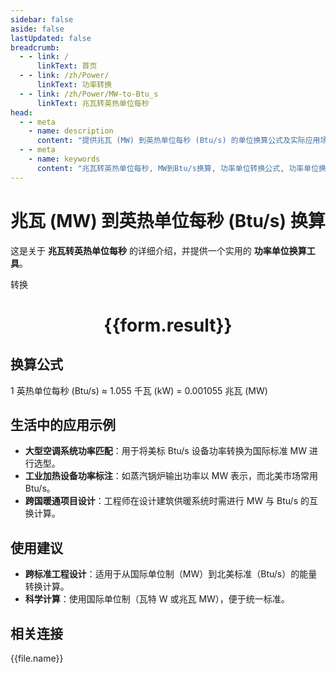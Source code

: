 ```yaml
---
sidebar: false
aside: false
lastUpdated: false
breadcrumb:
  - - link: /
      linkText: 首页
  - - link: /zh/Power/
      linkText: 功率转换
  - - link: /zh/Power/MW-to-Btu_s
      linkText: 兆瓦转英热单位每秒
head:
  - - meta
    - name: description
      content: "提供兆瓦 (MW) 到英热单位每秒 (Btu/s) 的单位换算公式及实际应用场景。"
  - - meta
    - name: keywords
      content: "兆瓦转英热单位每秒, MW到Btu/s换算, 功率单位转换公式, 功率单位换算工具, 工业暖通功率单位"
---
```

# 兆瓦 (MW) 到英热单位每秒 (Btu/s) 换算

这是关于 **兆瓦转英热单位每秒** 的详细介绍，并提供一个实用的 **功率单位换算工具**。

<script setup>
import { onMounted, reactive, inject ,ref  } from 'vue'
import { NButton,NForm ,NFormItem,NInput,NInputNumber,NSelect,NCard,useMessage ,NGrid ,NGi } from 'naive-ui'
import { defineClientComponent } from 'vitepress'
import { Power } from '../../files';
const convert = inject('convert')
const options =  [
  { "label": "兆瓦 (MW)", "value": "MW" },
  { "label": "英热单位每秒 (Btu/s)", "value": "Btu/s" }
];
const formRef = ref(null);
const rules = {
  number:{
    required: true,
    type: 'number',
    trigger: "blur"
  },
  to:{
    required: true,
    trigger: "select"
  },
  from:{
    required: true,
    trigger: "select"
  }
}
const form = reactive({
  number:null,
  to:'',
  from:'',
  result:'',
  title:'兆瓦转英热单位每秒',
})
const convertHandler = (e) => {
   e.preventDefault();
  formRef.value?.validate((errors)=>{
    if (!errors) {
      form.result = `${form.number}${form.from} = ${convert(form.number).from(form.from).to(form.to)}${form.to}`
    }
  })
}
</script>

<n-form size="large" :model="form" ref='formRef' :rules="rules">
  <n-form-item label="数值"  path="number">
    <n-input-number size="large" style="width:100%" :min="0" v-model:value="form.number"   placeholder="请输入要转换的数值" />
  </n-form-item>
  <n-form-item label="从" path="from">
    <n-select  size="large" :options="options" v-model:value="form.from" placeholder="请选择原始单位" />
  </n-form-item>
  <n-form-item label="到" path="to">
    <n-select  size="large" :options="options" v-model:value="form.to" placeholder="请选择转换单位" />
  </n-form-item>
  <n-form-item>
    <n-button type="primary" style="width:100%" @click="convertHandler">转换</n-button>
  </n-form-item>
</n-form>
<n-card  embedded :bordered="false" hoverable>
  <div  style="text-align:center">
    <h1>{{form.result}}</h1>
  </div>
</n-card>

## 换算公式

1 英热单位每秒 (Btu/s) ≈ 1.055 千瓦 (kW) = 0.001055 兆瓦 (MW)

## 生活中的应用示例

- **大型空调系统功率匹配**：用于将美标 Btu/s 设备功率转换为国际标准 MW 进行选型。
- **工业加热设备功率标注**：如蒸汽锅炉输出功率以 MW 表示，而北美市场常用 Btu/s。
- **跨国暖通项目设计**：工程师在设计建筑供暖系统时需进行 MW 与 Btu/s 的互换计算。

## 使用建议

- **跨标准工程设计**：适用于从国际单位制（MW）到北美标准（Btu/s）的能量转换计算。
- **科学计算**：使用国际单位制（瓦特 W 或兆瓦 MW），便于统一标准。

## 相关连接
<n-grid x-gap="12" :cols="3">
  <n-gi v-for="(file, index) in Power" :key="index">
    <n-button
      text
      tag="a"
      :href="file.path"
      type="primary"
    >
      {{file.name}}
    </n-button>
  </n-gi>
</n-grid>